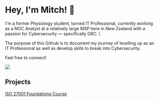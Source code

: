 # Hey, I'm Mitch! 👋

I'm a former Physiology student, turned IT Professional, currently working as a NOC Analyst at a relatively large MSP here in New Zealand with a passion for Cybersecurity — specifically GRC. \

The purpose of this Github is to document my journey of levelling up as an IT Professional as well as develop skills to break into Cybersecurity. 

Feel free to connect!

<a href="https://www.linkedin.com/in/hayesmitch/"><img src="https://img.shields.io/badge/-LinkedIn-0072b1?&style=for-the-badge&logo=linkedin&logoColor=white"/></a>

## Projects

<a href="https://github.com/snkrmitch/-ISO-27001-Foundations">ISO 27001 Foundations Course</a>

